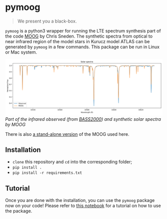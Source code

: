 # pymoog

> We present you a black-box.

`pymoog` is a python3 wrapper for running the LTE spectrum synthesis part of the code [MOOG](https://www.as.utexas.edu/~chris/moog.html) by Chris Sneden.
The synthetic spectra from optical to near infrared region of the model stars in Kurucz model ATLAS can be generated by `pymoog` in a few commands.
This package can be run in Linux or Mac system.

![](demo_sun/spectra.png)
*Part of the infrared observed (from [BASS2000](http://bass2000.obspm.fr/solar_spect.php)) and synthetic solar spectra by MOOG*

There is also [a stand-alone version](https://github.com/MingjieJian/moog_nosm) of the MOOG used here.

## Installation

- `clone` this repository and `cd` into the corresponding folder;
- `pip install .`
- `pip install -r requirements.txt`

## Tutorial

Once you are done with the installation, you can use the `pymoog` package now on your code!
Please refer to [this notebook](docs/Tutorial.ipynb) for a tutorial on how to use the package.
